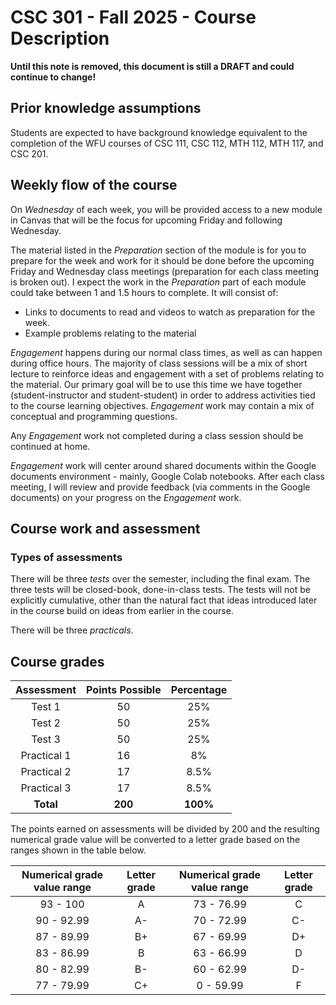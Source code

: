 # CSC 301 - Fall 2025 - Course Description

**Until this note is removed, this document is still a DRAFT and could continue to change!**

## Prior knowledge assumptions

Students are expected to have background knowledge equivalent to the completion of the WFU courses of CSC 111, CSC 112, MTH 112, MTH 117, and CSC 201.

## Weekly flow of the course

On *Wednesday* of each week, you will be provided access to a new module in Canvas that will be the focus for upcoming Friday and following Wednesday.  

The material listed in the *Preparation* section of the module is for you to prepare for the week and work for it should be done before the upcoming Friday and Wednesday class meetings (preparation for each class meeting is broken out). I expect the work in the *Preparation* part of each module could take between 1 and 1.5 hours to complete. It will consist of:

* Links to documents to read and videos to watch as preparation for the week.
* Example problems relating to the material

*Engagement* happens during our normal class times, as well as can happen during office hours. The majority of class sessions will be a mix of short lecture to reinforce ideas and engagement with a set of problems relating to the material. Our primary goal will be to use this time we have together (student-instructor and student-student) in order to address activities tied to the course learning objectives. 
*Engagement* work may contain a mix of conceptual and programming questions.

Any *Engagement* work not completed during a class session should be continued at home. 

*Engagement* work will center around shared documents within the Google documents environment - mainly, Google Colab notebooks. After each class meeting, I will review and provide feedback (via comments in the Google documents) on your progress on the *Engagement* work.



## Course work and assessment

### Types of assessments

There will be three *tests* over the semester, including the final exam. The three tests will be closed-book, done-in-class tests.  The tests will not be explicitly cumulative, other than the natural fact that ideas introduced later in the course build on ideas from earlier in the course.

There will be three *practicals*.

## Course grades

|     Assessment      | Points Possible | Percentage |
| :-----------------: | :-------------: | :--------: |
|       Test 1        |       50        |    25%     |
|       Test 2        |       50        |    25%     |
|       Test 3        |       50        |    25%     |
|      Practical 1    |       16        |    8%    |
|      Practical 2    |       17        |   8.5%    |
|      Practical 3    |       17        |   8.5%    |
|      **Total**      |     **200**     |  **100%**  |

The points earned on assessments will be divided by 200 and the resulting numerical grade value will be converted to a letter grade based on the ranges shown in the table below.

| Numerical grade value range | Letter grade | Numerical grade value range | Letter grade |
| :-------------------------: | :----------: | :-------------------------: | :----------: |
|          93 - 100           |     A        |         73 - 76.99          |     C        |
|         90 - 92.99          |      A-      |         70 - 72.99          |      C-      |
|         87 - 89.99          |      B+      |         67 - 69.99          |      D+      |
|         83 - 86.99          |     B        |         63 - 66.99          |     D        |
|         80 - 82.99          |      B-      |         60 - 62.99          |      D-      |
|         77 - 79.99          |      C+      |          0 - 59.99          |      F       |
